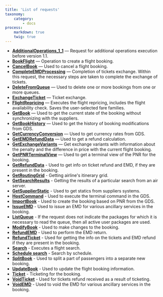 ```yaml
---
title: 'List of requests'
taxonomy:
    category:
        - docs
process:
    markdown: true
    twig: true
---
```


-   **[AdditionalOperations_1_1](/avia/request/additionaloperations)** — Request for additional operations execution before version 1.1.
-   **[BookFlight](/avia/request/bookflight)** — Operation to create a flight booking.
-   **[CancelBook](/avia/request/cancelbook)** — Used to cancel a flight booking.
-   **[CompleteEMDProcessing](/avia/request/completeexchange)** — Completion of tickets exchange. Within this request, the necessary steps are taken to complete the exchange of tickets.
-   **[DeleteFromQueue](/avia/request/deletefromqueue)** — Used to delete one or more bookings from one or more queues.
-   **[ExchangeTicket](/avia/request/exchangeticket)** — Ticket exchange.
-   **[FlightRepricing](/avia/request/flightrepricing)** — Executes the flight repricing, includes the flight availability check. Saves the user-selected fare families.
-   **[GetBook](/avia/request/request/getbook)** — Used to get the current state of the booking without synchronizing with the suppliers.
-   **[GetBookHistory](/avia/request/getbookhistory)** — Used to get the history of booking modifications from GDS.
-   **[GetCurrencyConversion](/avia/request/getcurrencyconversion)** — Used to get currency rates from GDS.
-   **[GetEMDRefundData](/avia/request/getemdrefunddata)** — Used to get a refund calculation.
-   **[GetExchangeVariants](/avia/request/getexchangevariants)** — Get exchange variants with information about the penalty and the difference in price with the current flight booking.
-   **[GetPNRTerminalView](/avia/request/getpnrterminalview)** — Used to get a terminal view of the PNR for the booking.
-   **[GetRefundData](/avia/request/getrefunddata)** - Used to get info on ticket refund and EMD, if they are present in the booking.
-   **[GetRoutingGrid](/avia/request/getroutinggrid)** - Getting airline's itinerary grid.
-   **[GetSearchResults](/avia/request/getsearchresults)** - Getting the results of a particular search from an air server.
-   **[GetSupplierStatic](/avia/request/getsupplierstatic)** - Used to get statics from suppliers systems.
-   **[HostCommand](/avia/request/hostcommand)** - Used to execute the terminal command in the GDS.
-   **[ImportBook](/avia/request/importbook)** - Used to create the booking based on PNR from the GDS.
-   **[IssueEMD](/avia/request/issueemd)** - Used to issue an EMD for various ancillary services in the booking.
-   **[ListQueue](/avia/request/listqueue)** - If the request does not indicate the packages for which it is necessary to read the queue, then all active user packages are used.
-   **[ModifyBook](/avia/request/modifybook)** - Used to make changes to the booking.
-   **[RefundEMD](/avia/request/refundemd)** - Used to perform the EMD return.
-   **[RefundTicket](/avia/request/refundticket)** - Used for getting the info on the tickets and EMD refund if they are present in the booking.
-   **[Search](/avia/request/search)** - Executes a flight search.
-   **[Schedule search](/avia/request/schedulesearch)** - Search by schedule.
-   **[SplitBook](/avia/request/splitbook)** - Used to split a part of passengers into a separate new booking.
-   **[UpdateBook](/avia/request/updatebook)** - Used to update the flight booking information.
-   **[Ticket](/avia/request/ticket)** - Ticketing for the booking.
-   **[VoidTicket](/avia/request/voidticket)** - Used for tickets refund received as a result of ticketing. 
-   **[VoidEMD](/avia/request/voidemd)** - Used to void the EMD for various ancillary services in the booking.
